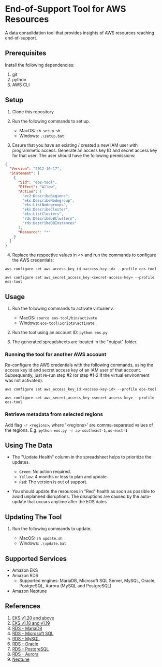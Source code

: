 # End-of-Support Tool for AWS Resources

A data consolidation tool that provides insights of AWS resources reaching end-of-support.

## Prerequisites

Install the following dependencies:

1. git
2. python
3. AWS CLI

## Setup

1. Clone this repository

2. Run the following commands to set up.

   - MacOS: `sh setup.sh`
   - Windows: `.\setup.bat`

3. Ensure that you have an existing / created a new IAM user with programmetic access. Generate an access key ID and secret access key for that user. The user should have the following permissions:

```json
{
  "Version": "2012-10-17",
  "Statement": [
    {
      "Sid": "eos-tool",
      "Effect": "Allow",
      "Action": [
        "ec2:DescribeRegions",
        "eks:DescribeNodegroup",
        "eks:ListNodegroups",
        "eks:DescribeCluster",
        "eks:ListClusters",
        "rds:DescribeDBClusters",
        "rds:DescribeDBInstances"
      ],
      "Resource": "*"
    }
  ]
}
```

4. Replace the respective values in \<\> and run the commands to configure the AWS credentials:

```
aws configure set aws_access_key_id <access-key-id> --profile eos-tool

aws configure set aws_secret_access_key <secret-access-key> --profile eos-tool
```

## Usage

1. Run the following commands to activate virtualenv.

   - MacOS: `source eos-tool/bin/activate`
   - Windows: `eos-tool\Scripts\activate`

2. Run the tool using an account ID: `python eos.py`

3. The generated spreadsheets are located in the "output" folder.

### Running the tool for another AWS account

Re-configure the AWS credentials with the following commands, using the access key id and secret access key of an IAM user of that account. Subsequently, just re-run step #2 (or step #1-2 if the virtual environment was not activated).

```
aws configure set aws_access_key_id <access-key-id> --profile eos-tool

aws configure set aws_secret_access_key <secret-access-key> --profile eos-tool
```

### Retrieve metadata from selected regions

Add flag `-r <regions>`, where '\<regions\>' are comma-separated values of the regions. E.g. `python eos.py -r ap-southeast-1,us-east-1`

## Using The Data

- The "Update Health" column in the spreadsheet helps to prioritize the updates.

  - `Green`: No action required.
  - `Yellow`: 4 months or less to plan and update.
  - `Red`: The version is out of support.

- You should update the resources in "Red" health as soon as possible to avoid unplanned disruptions. The disruptions are caused by the auto-update that occurs anytime after the EOS dates.

## Updating The Tool

1. Run the following commands to update.

   - MacOS: `sh update.sh`
   - Windows: `.\update.bat`

## Supported Services

- Amazon EKS
- Amazon RDS
  - Supported engines: MariaDB, Microsoft SQL Server, MySQL, Oracle, PostgreSQL, Aurora (MySQL and PostgreSQL)
- Amazon Neptune

## References

1. [EKS v1.20 and above](https://docs.aws.amazon.com/eks/latest/userguide/kubernetes-versions.html#kubernetes-release-calendar)
2. [EKS v1.18 and v1.19](https://endoflife.date/amazon-eks)
3. [RDS - MariaDB](https://docs.aws.amazon.com/AmazonRDS/latest/UserGuide/MariaDB.Concepts.VersionMgmt.html#MariaDB.Concepts.VersionMgmt.Supported)
4. [RDS - Microsoft SQL](https://docs.aws.amazon.com/AmazonRDS/latest/UserGuide/CHAP_SQLServer.html#SQLServer.Concepts.General.Deprecated-Versions)
5. [RDS - MySQL](https://docs.aws.amazon.com/AmazonRDS/latest/UserGuide/MySQL.Concepts.VersionMgmt.html#MySQL.Concepts.VersionMgmt.Supported)
6. [RDS - Oracle](https://docs.aws.amazon.com/AmazonRDS/latest/UserGuide/USER_UpgradeDBInstance.Oracle.Overview.html#Aurora.VersionPolicy.MajorVersionLifetime)
7. [RDS - PostgreSQL](https://docs.aws.amazon.com/AmazonRDS/latest/PostgreSQLReleaseNotes/postgresql-release-calendar.html#PostgreSQL.Concepts.VersionMgmt.Supported)
8. [RDS - Aurora](https://docs.aws.amazon.com/AmazonRDS/latest/AuroraUserGuide/Aurora.VersionPolicy.html#Aurora.VersionPolicy.MajorVersionLifetime)
9. [Neptune](https://docs.aws.amazon.com/neptune/latest/userguide/engine-releases.html)
